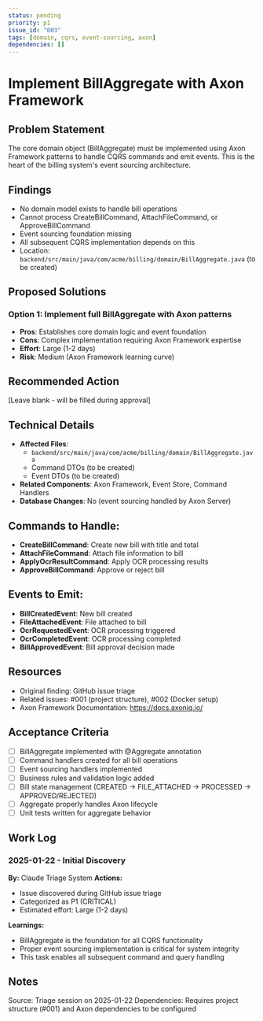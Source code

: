 ```yaml
---
status: pending
priority: p1
issue_id: "003"
tags: [domain, cqrs, event-sourcing, axon]
dependencies: []
---
```


# Implement BillAggregate with Axon Framework

## Problem Statement
The core domain object (BillAggregate) must be implemented using Axon Framework patterns to handle CQRS commands and emit events. This is the heart of the billing system's event sourcing architecture.

## Findings
- No domain model exists to handle bill operations
- Cannot process CreateBillCommand, AttachFileCommand, or ApproveBillCommand
- Event sourcing foundation missing
- All subsequent CQRS implementation depends on this
- Location: `backend/src/main/java/com/acme/billing/domain/BillAggregate.java` (to be created)

## Proposed Solutions

### Option 1: Implement full BillAggregate with Axon patterns
- **Pros**: Establishes core domain logic and event foundation
- **Cons**: Complex implementation requiring Axon Framework expertise
- **Effort**: Large (1-2 days)
- **Risk**: Medium (Axon Framework learning curve)

## Recommended Action
[Leave blank - will be filled during approval]

## Technical Details
- **Affected Files**:
  - `backend/src/main/java/com/acme/billing/domain/BillAggregate.java`
  - Command DTOs (to be created)
  - Event DTOs (to be created)
- **Related Components**: Axon Framework, Event Store, Command Handlers
- **Database Changes**: No (event sourcing handled by Axon Server)

## Commands to Handle:
- **CreateBillCommand**: Create new bill with title and total
- **AttachFileCommand**: Attach file information to bill
- **ApplyOcrResultCommand**: Apply OCR processing results
- **ApproveBillCommand**: Approve or reject bill

## Events to Emit:
- **BillCreatedEvent**: New bill created
- **FileAttachedEvent**: File attached to bill
- **OcrRequestedEvent**: OCR processing triggered
- **OcrCompletedEvent**: OCR processing completed
- **BillApprovedEvent**: Bill approval decision made

## Resources
- Original finding: GitHub issue triage
- Related issues: #001 (project structure), #002 (Docker setup)
- Axon Framework Documentation: https://docs.axoniq.io/

## Acceptance Criteria
- [ ] BillAggregate implemented with @Aggregate annotation
- [ ] Command handlers created for all bill operations
- [ ] Event sourcing handlers implemented
- [ ] Business rules and validation logic added
- [ ] Bill state management (CREATED → FILE_ATTACHED → PROCESSED → APPROVED/REJECTED)
- [ ] Aggregate properly handles Axon lifecycle
- [ ] Unit tests written for aggregate behavior

## Work Log

### 2025-01-22 - Initial Discovery
**By:** Claude Triage System
**Actions:**
- Issue discovered during GitHub issue triage
- Categorized as P1 (CRITICAL)
- Estimated effort: Large (1-2 days)

**Learnings:**
- BillAggregate is the foundation for all CQRS functionality
- Proper event sourcing implementation is critical for system integrity
- This task enables all subsequent command and query handling

## Notes
Source: Triage session on 2025-01-22
Dependencies: Requires project structure (#001) and Axon dependencies to be configured